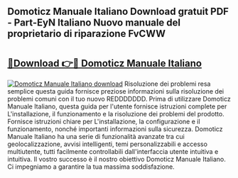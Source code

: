 ## Domoticz Manuale Italiano Download gratuit PDF - Part-EyN Italiano Nuovo manuale del proprietario di riparazione FvCWW

# <h2><a href="http://dfdf59.blite.top/?on=Domoticz+Manuale+Italiano">🔗Download 👉🔴 Domoticz Manuale Italiano</a></h2>

[![Domoticz Manuale Italiano download](https://i.imgur.com/lujVjoI.png)](http://dfdf59.blite.top/?on=Domoticz+Manuale+Italiano)
Risoluzione dei problemi resa semplice questa guida fornisce preziose informazioni sulla risoluzione dei problemi comuni con il tuo nuovo REDDDDDDD. Prima di utilizzare Domoticz Manuale Italiano, questa guida per l'utente fornisce istruzioni complete per L'installazione, il funzionamento e la risoluzione dei problemi del prodotto. Fornisce istruzioni chiare per L'installazione, la configurazione e il funzionamento, nonché importanti informazioni sulla sicurezza. Domoticz Manuale Italiano ha una serie di funzionalità avanzate tra cui geolocalizzazione, avvisi intelligenti, temi personalizzabili e accesso multiutente, tutti facilmente controllabili dall'interfaccia utente intuitiva e intuitiva. Il vostro successo è il nostro obiettivo Domoticz Manuale Italiano. Ci impegniamo a garantire la tua massima soddisfazione.
